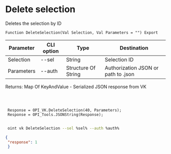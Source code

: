 ﻿---
sidebar_position: 7
---

# Delete selection
 Deletes the selection by ID



`Function DeleteSelection(Val Selection, Val Parameters = "") Export`

 | Parameter | CLI option | Type | Destination |
 |-|-|-|-|
 | Selection | --sel | String | Selection ID |
 | Parameters | --auth | Structure Of String | Authorization JSON or path to .json |

 
 Returns: Map Of KeyAndValue - Serialized JSON response from VK

<br/>




```bsl title="Code example"
 
 Response = OPI_VK.DeleteSelection(40, Parameters);
 Response = OPI_Tools.JSONString(Response);
```
	


```sh title="CLI command example"
 
 oint vk DeleteSelection --sel %sel% --auth %auth%

```

```json title="Result"
{
 "response": 1
 }
```
